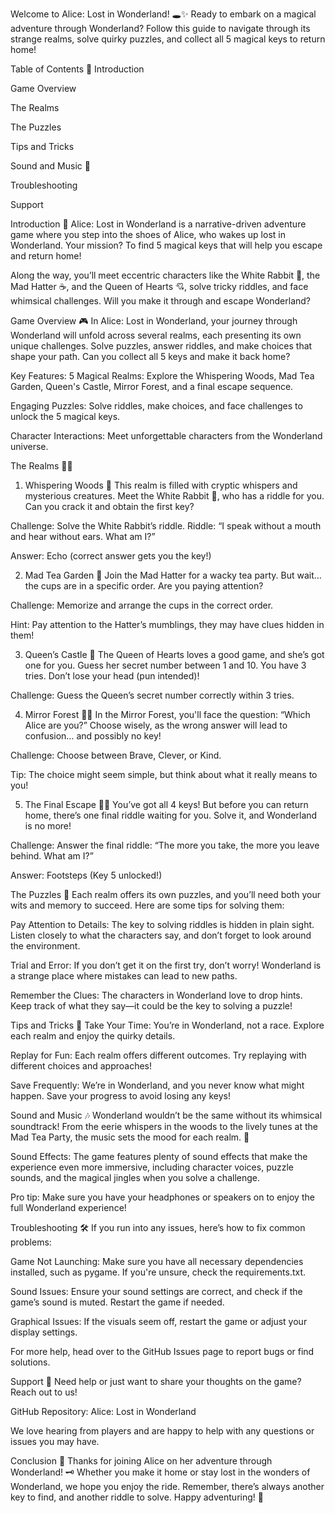 Welcome to Alice: Lost in Wonderland! 🕳️✨ Ready to embark on a magical adventure through Wonderland? Follow this guide to navigate through its strange realms, solve quirky puzzles, and collect all 5 magical keys to return home!

Table of Contents 📜
Introduction

Game Overview

The Realms

The Puzzles

Tips and Tricks

Sound and Music 🎵

Troubleshooting

Support

Introduction 🌟
Alice: Lost in Wonderland is a narrative-driven adventure game where you step into the shoes of Alice, who wakes up lost in Wonderland. Your mission? To find 5 magical keys that will help you escape and return home!

Along the way, you’ll meet eccentric characters like the White Rabbit 🐇, the Mad Hatter ☕, and the Queen of Hearts 💘, solve tricky riddles, and face whimsical challenges. Will you make it through and escape Wonderland?

Game Overview 🎮
In Alice: Lost in Wonderland, your journey through Wonderland will unfold across several realms, each presenting its own unique challenges. Solve puzzles, answer riddles, and make choices that shape your path. Can you collect all 5 keys and make it back home?

Key Features:
5 Magical Realms: Explore the Whispering Woods, Mad Tea Garden, Queen's Castle, Mirror Forest, and a final escape sequence.

Engaging Puzzles: Solve riddles, make choices, and face challenges to unlock the 5 magical keys.

Character Interactions: Meet unforgettable characters from the Wonderland universe.

The Realms 🌲🍄
1. Whispering Woods 🌲
This realm is filled with cryptic whispers and mysterious creatures. Meet the White Rabbit 🐇, who has a riddle for you. Can you crack it and obtain the first key?

Challenge: Solve the White Rabbit’s riddle.
Riddle: “I speak without a mouth and hear without ears. What am I?”

Answer: Echo (correct answer gets you the key!)

2. Mad Tea Garden 🍵
Join the Mad Hatter for a wacky tea party. But wait… the cups are in a specific order. Are you paying attention?

Challenge: Memorize and arrange the cups in the correct order.

Hint: Pay attention to the Hatter’s mumblings, they may have clues hidden in them!

3. Queen’s Castle 👑
The Queen of Hearts loves a good game, and she’s got one for you. Guess her secret number between 1 and 10. You have 3 tries. Don’t lose your head (pun intended)!

Challenge: Guess the Queen’s secret number correctly within 3 tries.

4. Mirror Forest 🌲🔮
In the Mirror Forest, you'll face the question: “Which Alice are you?” Choose wisely, as the wrong answer will lead to confusion… and possibly no key!

Challenge: Choose between Brave, Clever, or Kind.

Tip: The choice might seem simple, but think about what it really means to you!

5. The Final Escape 🚪✨
You’ve got all 4 keys! But before you can return home, there’s one final riddle waiting for you. Solve it, and Wonderland is no more!

Challenge: Answer the final riddle: “The more you take, the more you leave behind. What am I?”

Answer: Footsteps (Key 5 unlocked!)

The Puzzles 🧩
Each realm offers its own puzzles, and you’ll need both your wits and memory to succeed. Here are some tips for solving them:

Pay Attention to Details: The key to solving riddles is hidden in plain sight. Listen closely to what the characters say, and don’t forget to look around the environment.

Trial and Error: If you don’t get it on the first try, don’t worry! Wonderland is a strange place where mistakes can lead to new paths.

Remember the Clues: The characters in Wonderland love to drop hints. Keep track of what they say—it could be the key to solving a puzzle!

Tips and Tricks 🧠
Take Your Time: You’re in Wonderland, not a race. Explore each realm and enjoy the quirky details.

Replay for Fun: Each realm offers different outcomes. Try replaying with different choices and approaches!

Save Frequently: We’re in Wonderland, and you never know what might happen. Save your progress to avoid losing any keys!

Sound and Music 🎶
Wonderland wouldn’t be the same without its whimsical soundtrack! From the eerie whispers in the woods to the lively tunes at the Mad Tea Party, the music sets the mood for each realm. 🎵

Sound Effects: The game features plenty of sound effects that make the experience even more immersive, including character voices, puzzle sounds, and the magical jingles when you solve a challenge.

Pro tip: Make sure you have your headphones or speakers on to enjoy the full Wonderland experience!

Troubleshooting 🛠️
If you run into any issues, here’s how to fix common problems:

Game Not Launching: Make sure you have all necessary dependencies installed, such as pygame. If you're unsure, check the requirements.txt.

Sound Issues: Ensure your sound settings are correct, and check if the game’s sound is muted. Restart the game if needed.

Graphical Issues: If the visuals seem off, restart the game or adjust your display settings.

For more help, head over to the GitHub Issues page to report bugs or find solutions.

Support 💌
Need help or just want to share your thoughts on the game? Reach out to us!

GitHub Repository: Alice: Lost in Wonderland



We love hearing from players and are happy to help with any questions or issues you may have.

Conclusion 🌟
Thanks for joining Alice on her adventure through Wonderland! 🗝️ Whether you make it home or stay lost in the wonders of Wonderland, we hope you enjoy the ride. Remember, there’s always another key to find, and another riddle to solve. Happy adventuring! 🎩
